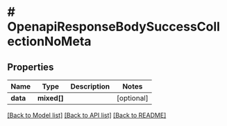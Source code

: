 # # OpenapiResponseBodySuccessCollectionNoMeta

## Properties

Name | Type | Description | Notes
------------ | ------------- | ------------- | -------------
**data** | **mixed[]** |  | [optional]

[[Back to Model list]](../../README.md#models) [[Back to API list]](../../README.md#endpoints) [[Back to README]](../../README.md)
